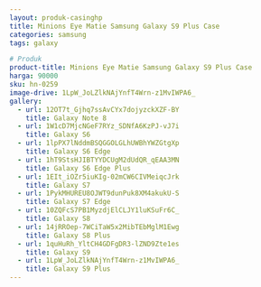 ```yaml
---
layout: produk-casinghp
title: Minions Eye Matie Samsung Galaxy S9 Plus Case
categories: samsung
tags: galaxy

# Produk
product-title: Minions Eye Matie Samsung Galaxy S9 Plus Case
harga: 90000
sku: hn-0259
image-drive: 1LpW_JoLZlkNAjYnfT4Wrn-z1MvIWPA6_
gallery:
  - url: 12OT7t_Gjhq7ssAvCYx7dojyzckXZF-BY
    title: Galaxy Note 8
  - url: 1W1cD7MjcNGeF7RYz_SDNfA6KzPJ-vJ7i
    title: Galaxy S6
  - url: 1lpPX7lNddmBSQGGOLGLhUWBhYWZGtgXp
    title: Galaxy S6 Edge
  - url: 1hT9StsHJIBTYYDCUgM2dUdQR_qEAA3MN
    title: Galaxy S6 Edge Plus
  - url: 1EIt_iOZr5iuKIg-02mCW6CIVMeiqcJrk
    title: Galaxy S7
  - url: 1PykMHUREU8OJWT9dunPuk8XM4akukU-S
    title: Galaxy S7 Edge
  - url: 10ZQFcS7PB1MyzdjElCLJY1luKSuFr6C_
    title: Galaxy S8
  - url: 14jRROep-7WCiTaW5x2MibTEbMglM1Ewg
    title: Galaxy S8 Plus
  - url: 1quHuRh_YltCH4GDFgDR3-lZND9Zte1es
    title: Galaxy S9
  - url: 1LpW_JoLZlkNAjYnfT4Wrn-z1MvIWPA6_
    title: Galaxy S9 Plus
---
```

